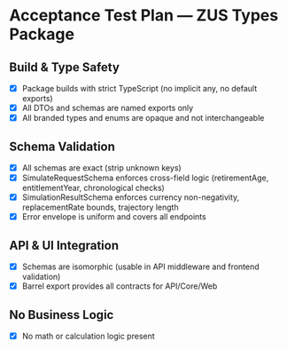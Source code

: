# Acceptance Test Plan — ZUS Types Package

## Build & Type Safety

- [x] Package builds with strict TypeScript (no implicit any, no default exports)
- [x] All DTOs and schemas are named exports only
- [x] All branded types and enums are opaque and not interchangeable

## Schema Validation

- [x] All schemas are exact (strip unknown keys)
- [x] SimulateRequestSchema enforces cross-field logic (retirementAge, entitlementYear, chronological checks)
- [x] SimulationResultSchema enforces currency non-negativity, replacementRate bounds, trajectory length
- [x] Error envelope is uniform and covers all endpoints

## API & UI Integration

- [x] Schemas are isomorphic (usable in API middleware and frontend validation)
- [x] Barrel export provides all contracts for API/Core/Web

## No Business Logic

- [x] No math or calculation logic present
